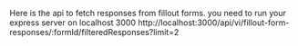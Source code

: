 Here is the api to fetch responses from fillout forms. you need to run your express server on localhost 3000
http://localhost:3000/api/vi/fillout-form-responses/:formId/filteredResponses?limit=2
